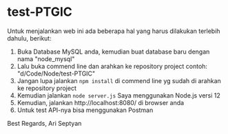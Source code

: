 # test-PTGIC

Untuk menjalankan web ini ada beberapa hal yang harus dilakukan terlebih dahulu, berikut:

1. Buka Database MySQL anda, kemudian buat database baru dengan nama "node_mysql"
2. Lalu buka commend line dan arahkan ke repository project contoh: "d/Code/Node/test-PTGIC"
3. Jangan lupa jalankan ```npm install``` di commend line yg sudah di arahkan ke repository project
4. Kemudian jalankan ```node server.js``` Saya menggunakan Node.js versi 12
5. Kemudian, jalankan http://localhost:8080/ di browser anda
6. Untuk test API-nya bisa menggunakan Postman


Best Regards,
Ari Septyan

